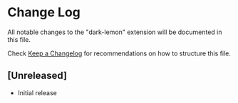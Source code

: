 # Change Log
All notable changes to the "dark-lemon" extension will be documented in this file.

Check [Keep a Changelog](http://keepachangelog.com/) for recommendations on how to structure this file.

## [Unreleased]
- Initial release
